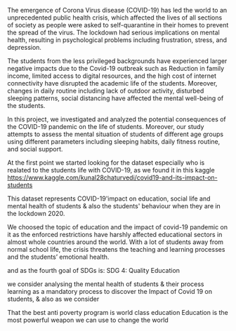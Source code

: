 
The emergence of Corona Virus disease (COVID-19) has led the world to an unprecedented public health crisis, which affected the lives of all sections of society as people were asked to self-quarantine in their homes to prevent the spread of the virus. The lockdown had serious implications on mental health, resulting in psychological problems including frustration, stress, and depression.

The students from the less privileged backgrounds have experienced larger negative impacts due to the Covid-19 outbreak such as Reduction in family income, limited access to digital resources, and the high cost of internet connectivity have disrupted the academic life of the students. Moreover, changes in daily routine including lack of outdoor activity, disturbed sleeping patterns, social distancing have affected the mental well-being of the students.

In this project, we investigated and analyzed the potential consequences of the COVID-19 pandemic on the life of students. Moreover, our study attempts to assess the mental situation of students of different age groups using different parameters including sleeping habits, daily fitness routine, and social support.

At the first point we started looking for the dataset especially who is realated to the students life with COVID-19, as we found it in this kaggle https://www.kaggle.com/kunal28chaturvedi/covid19-and-its-impact-on-students

This dataset represents COVID-19'impact on education, social life and mental health of students & also the students' behaviour when they are in the lockdown 2020.

We choosed the topic of education and the impact of covid-19 pandemic on it as the enforced restrictions have harshly affected educational sectors in almost whole countries around the world. With a lot of students away from normal school life, the crisis threatens the teaching and learning processes and the students’ emotional health.

and as the fourth goal of SDGs is: SDG 4: Quality Education

we consider analysing the mental health of students & their process learning as a mandatory process to discover the Impact of Covid 19 on students, & also as we consider

That the best anti poverty program is world class education
Education is the most powerful weapon we can use to change the world
